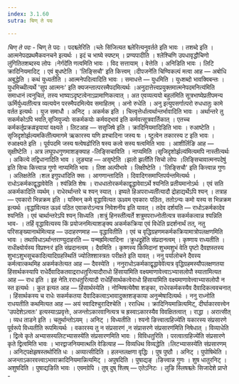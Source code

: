 ```yaml
---
index: 3.1.60
sutra: चिण् ते पदः

---
```

_चिण् ते पदः_ - चिण् ते पदः । पदश्च्लेरिति ।च्लेः सि॑जित्यत श्च्लेरित्यनुवर्तते इति भावः । तशब्दे इति । आत्मनेपदप्रथमैकवनचने इत्यर्थः । इदं च भाष्ये स्पष्टम् । प्रण्यपादीति । श्लेश्चिणि उपधावृद्धौचिणो लु॑गितितशब्दस्य लोपः ।नेर्गदे॑ति णत्वमिति भावः । विद सत्तायाम् । वेत्तेति । अनिडिति भावः । लिटि क्रादिनियमादिट् । एवं बुधष्टेति । 'लिङ्सिचौ' इति कित्त्वम् ।दीपजने॑ति चिण्विकल्पं मत्वा आह —  अबोधि अबुद्धेति । कथं युध्यतीति । आत्मनेपदित्वादिति भावः । समाधत्ते — युधमिति । युध्शब्दो भावक्विबन्तः । युधमिच्थीत्यर्थे 'सुप आत्मनः' इति क्यजन्तात्परस्मैपदमित्यर्थः ।अनुदात्तेत्त्वप्रयुक्तमात्मनेपदमनित्य॑मिति समाधानं त्वनुचितं, तस्य भाष्याऽदृष्टत्वेनाऽप्रामाणिकत्वात् । अत एवव्यत्ययो बहुल॑मिति सूत्रभाष्येप्रतीपमन्य ऊर्मिर्युध्यती॑त्यत्र व्यत्ययेन परस्मैपदमित्येव समाहितम् । अनो रुधेति । अनु इत्युपसर्गात्परो रुधधातुः कामे वर्तत इत्यर्थः । युज समाधौ । अनिट् । अकर्मक इति । चित्त्वृत्तेर्धात्वर्थान्तर्भावादिति भावः । अर्थान्तरे तु सकर्मकोऽपि भवति,सृजियुज्योः सकर्मकयोः कर्मवद्भाव॑ इति कर्मवत्सूत्रवार्तिकात् । एतच्च कर्मकर्तृप्रक्र#इयायां वक्ष्यते । लिटआह  — ससृजिषे इति । क्रादिनियमादिडिति भावः । रुआष्टेति ।सृजिदृशोर्झल्यमकिती॑त्यमागमे ऋकारस्य यणि व्रश्चादिना जस्य षः । ष्टुत्वेन तकारस्य ट इति भावः । रुआक्ष्यते इति । पूर्वपदमि जस्य षत्वेषढो॑रिति षस्य कत्वे सस्य षत्वमिति भावः । आशीर्लिङि आह — सृक्षीष्टेति । अत्र लघूपधगुणमाशङ्क्याह -लिङ्सिचाविति । नाप्यमिति ।सृजिदृशोर्झल्य॑मित्यमपि नास्तीत्यर्थः । अकित्ये तद्विधानादिति भाव । लुङ्याह —  असृष्टेति ।झलो झली॑ति सिचो लोपः ।लिङ्सिचावात्मनपदेषु॑ इति सिचः कित्त्वान्न गुणो नाप्यमिति भावः । लिश अल्पीभावे । लिक्षीष्टेति । 'लिङ्सिचौ' इति कित्त्वान्न गुणः । अलिक्षतेति ।शल इगुपधा॑दिति क्सः । आगणान्तादिति । दिवादिगसमाप्तिपर्यन्तमित्यर्थः । राधोऽकर्मकाद्वृद्धावेवेति । श्य॑न्निति शेषः । राधधातोरकर्मकाद्वृद्धावेवाऽर्थे श्यनिति प्रतीयमानोऽर्थः । एवं सति अकर्मकादिति व्यर्थम् । राधेरर्थान्तरे च श्यन् स्यात् । इष्यते हिअपराध्यती॑त्यादौ द्रोहाद्यर्थेऽपि श्यन् । तत्राह —  एवकारो भिन्नक्रम इति । यस्मिन् कमे वृद्धावित्यत ऊध्र्वम एवकारः पठितः, ततोऽन्यः कमो यस्य स भिन्नक्रम इत्यर्थः ।वृद्धा॑वित्यत ऊध्र्वं पठित एवाकरोऽन्यत्र निवेशनीय इति यावत् । तदेव दर्शयति — राधोऽकर्मकादेव श्यनिति । एवं चार्थान्तरेऽपि श्यन् सिध्यति ।शत्रुं हिनस्ती॑त्यर्ते शत्रुमपराध्नोतीत्यत्र सकर्मकत्वान्न श्यन्निति भाव- । तर्हि वृद्धावित्यस्य किं प्रयोजनमित्याशङ्क्य अकर्मकक्रिया एवं विधेति प्रदर्शनार्थं तत्, नतु परिसङ्ख्यानार्थमित्याह — उदाहरणमाह — वृद्धावितीति । एवं च वृद्धिग्रहणमकर्मकक्रियामात्रोपलक्षणमिति भावः । तथाविधाऽर्थान्तराण्युदाहरति — यन्मह्रमित्यादिना ।क्रुधद्रुहे॑ति संप्रदानत्वम् । कृष्णाय राध्यतीति ।राधीक्ष्योर्यस्य विप्रश्नःर॑ इति संप्रदानत्वम् । दैवमिति । कृष्णस्य किमिदानां शुभमशुभं वेति पृष्टो दैवज्ञस्तस्य शुभाऽशुभसूचकादित्यादिग्रहस्थितिं ज्योतिश्शास्त्रतः परीक्षते इति यावत् । ननु पर्यालोचने दैवस्य कर्मत्वात्कथमिह अकर्मकतेत्यत आह —  दैवस्येति । ननुराधोऽकर्मकाद्वृद्धावेवे॑त्यत्र वृद्धिग्रहमस्यौपलक्षणतया हिंसार्थकस्यापि राधेर्दैवादिकतवाद्रराधतुरित्यादौराधो हिंसाया॑मिति वक्ष्यमाणावेत्त्वाऽभ्यासलोपौ स्यातामित्यत आह — राध इति । इह नेति.रराधतुरित्यादौ राधेर्हिंसार्थकत्वेराधो हिंसाया॑मिति वक्ष्यमाणावेत्त्वाभ्यासलोपौ न स्त इत्यर्थः । कुत इत्यत आह — हिंसार्थस्येति । नोन्मिषत्येवैषा शङ्का, राधेरकर्मकस्यैव दैवादिकत्ववचनात् । हिंसार्थकस्य च राधेः सकर्मकतया दैवादिकत्वाऽभावादुक्तशङ्काया अनुन्मेषादित्यर्थः । ननु राध्नोति राधयतीति कथमित्यत आह —  अयं स्वादिश्चुरादिश्चेति । रराधिथ । क्रादिनियमान्नित्यमिट्, दीर्घाकारवत्त्वेन 'उपदेशेऽत्वतः' इत्यस्याऽप्रवृत्तेः, अजन्तोऽकारवानित्यत्र च ह्रस्वाऽकारस्यैव विवक्षितत्वात् । राद्धा । अरात्सीत् । व्यध ताडने इति । चतुर्थान्तोऽयम् । अनिट् । विध्यतीति । श्यनो ङित्त्वात्ग्रहिज्ये॑ति यकारस्य संप्रसारणे पूर्वरूपे विध्यतीति रूपमित्यर्थः । वकारस्य तु न संप्रसारणं ,न संप्रासरणे संप्रसारण॑मिति निषेधात् । विव्याधेति । द्वित्वे कृते अभ्यासस्यलिटभ्यासस्ये॑ति संप्रसारणमिति भावः । विविधतुरिति । परत्वात्ग्रहिज्ये॑ति संप्रसारणे कृते द्वित्वमिति भावः । भारद्वाजनियमात्थलि वेडित्याह —  विव्यधिथ विव्यद्धेति ।लिटभ्यासस्ये॑ति संप्रसारणम् । अनिट्पक्षेझषस्तथो॑रिति धः । अव्यात्सीदिति । हलन्तलक्षणा वृद्धिः । पुष पुष्ठौ । अनिट् । पुपोषिथेति । अजन्ताऽकारवत्त्वाऽभावाक्रादिनियमान्नित्यमिट् । अपुषदिति । पुषाद्यङ् ।ङित्त्वान्न गुणः । शुष धातुरनिट् । अशुषदिति । पुषाद्यङिति भावः । एवमग्रेपि । तुष् दुष् श्लिष् —  एतेऽनिटः । लुङि स्लिषश्च्लेः सिजादेशे प्राप्ते -